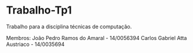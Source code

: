 # Trabalho-Tp1
Trabalho para a disciplina técnicas de computação.

Membros:
  João Pedro Ramos do Amaral - 14/0056394
  Carlos Gabriel Atta Austriaco - 14/0035694
